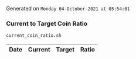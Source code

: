 Generated on `Monday 04-October-2021 at 05:54:01`

### Current to Target Coin Ratio
`current_coin_ratio.sh`

Date|Current|Target|Ratio
---|---|---|---
